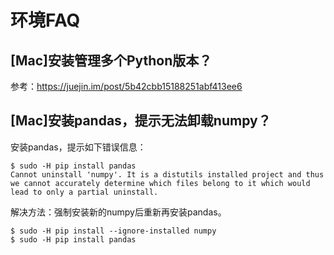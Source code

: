 # 环境FAQ

## [Mac]安装管理多个Python版本？

参考：https://juejin.im/post/5b42cbb15188251abf413ee6


## [Mac]安装pandas，提示无法卸载numpy？

安装pandas，提示如下错误信息：

```
$ sudo -H pip install pandas
Cannot uninstall 'numpy'. It is a distutils installed project and thus we cannot accurately determine which files belong to it which would lead to only a partial uninstall.
```

解决方法：强制安装新的numpy后重新再安装pandas。

```
$ sudo -H pip install --ignore-installed numpy
$ sudo -H pip install pandas
```

